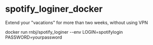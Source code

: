 # spotify_loginer_docker
Extend your "vacations" for more than two weeks, without using VPN

docker run rnbj/spotify_loginer --env LOGIN=spotifylogin PASSWORD=yourpassword
